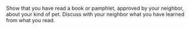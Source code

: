 Show that you have read a book or pamphlet, approved by your neighbor, about your kind of pet. Discuss with your neighbor what you have learned from what you read.

